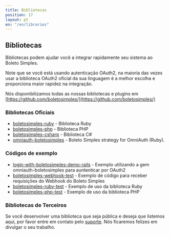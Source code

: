 ```yaml
---
title: Bibliotecas
position: 17
layout: pt
en: "/en/libraries"
---
```


## Bibliotecas

Bibliotecas podem ajudar você a integrar rapidamente seu sistema ao Boleto Simples.

Note que se você está usando autenticação OAuth2,
    na maioria das vezes usar a biblioteca OAuth2 oficial da sua linguagem é a melhor escolha e proporciona maior
    rapidez na integração.

Nós disponibilizamos todas as nossas bibliotecas e plugins em [https://github.com/boletosimples/](https://github.com/boletosimples/)

### Bibliotecas Oficiais

*   [boletosimples-ruby](https://github.com/BoletoSimples/boletosimples-ruby) - Biblioteca Ruby
*   [boletosimples-php](https://github.com/BoletoSimples/boletosimples-php) - Biblioteca PHP
*   [boletosimples-csharp](https://github.com/BoletoSimples/boletosimples-csharp) - Biblioteca C#
*   [omniauth-boletosimples](https://github.com/BoletoSimples/omniauth-boletosimples) - Boleto Simples strategy for OmniAuth (Ruby).

### Códigos de exemplo

*   [login-with-boletosimples-demo-rails](https://github.com/BoletoSimples/login-with-boletosimples-demo-rails) - Exemplo utilizando a gem omniauth-boletosimples para auntenticar por OAuth2
*   [boletosimples-webhook-test](https://github.com/BoletoSimples/boletosimples-webhook-test) - Exemplo de código para receber requisições do Webhook do Boleto Simples
*   [boletosimples-ruby-test](https://github.com/BoletoSimples/boletosimples-ruby-test) - Exemplo de uso da biblioteca Ruby
*   [boletosimples-php-test](https://github.com/BoletoSimples/boletosimples-php-test) - Exemplo de uso da biblioteca PHP

### Bibliotecas de Terceiros

Se você desenvolver uma biblioteca que seja pública e deseja que listemos aqui, por favor entre em contato pelo [suporte](http://suporte.boletosimples.com.br). Nós ficaremos felizes em divulgar o seu trabalho.
